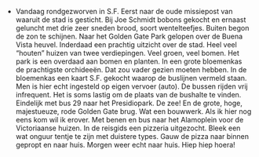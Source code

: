 - Vandaag rondgezworven in S.F. Eerst naar de oude missiepost van waaruit de stad is gesticht. Bij Joe Schmidt bobons gekocht en ernaast geluncht met drie zeer sneden brood, soort wentelteefjes. Buiten begon de zon te schijnen. Naar het Golden Gate Park gelopen over de Buena Vista heuvel. Inderdaad een prachtig uitzicht over de stad. Heel veel “houten” huizen van twee verdiepingen. Veel groen, veel bomen. Het park is een overdaad aan bomen en planten. In een grote bloemenkas de prachtigste orchideeën. Dat zou vader gezien moeten hebben. In de bloemenkas een kaart S.F. gekocht waarop de buslijnen vermeld staan. Men is hier echt ingesteld op eigen vervoer (auto). De bussen rijden vrij infrequent. Het is soms lastig om de plaats van de bushalte te vinden. Eindelijk met bus 29 naar het Presidiopark. De zee! En de grote, hoge, majestueuze, rode Golden Gate brug. Wat een bouwwerk. Als ik hier nog eens kom wil ik erover. Met benen en bus naar het Alamoplein voor de Victoriaanse huizen. In de reisgids een pizzeria uitgezocht. Bleek een wat onguur tentje te zijn met duistere types. Gauw de pizza naar binnen gepropt en naar huis. Morgen weer echt naar huis. Hiep hiep hoera!